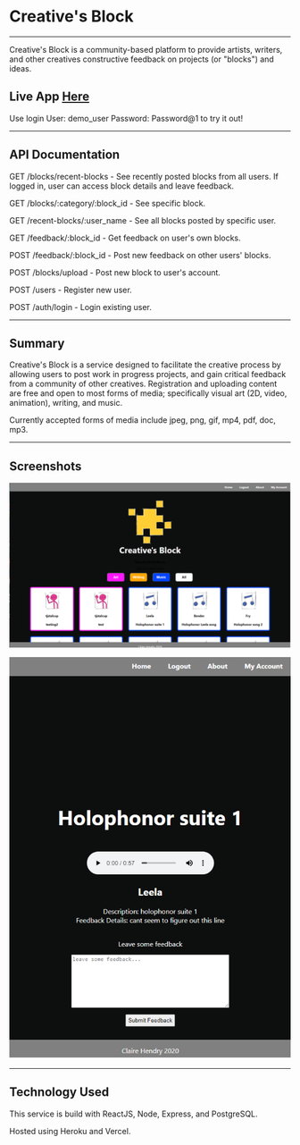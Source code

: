# Creative's Block
---------------------------------------------
Creative's Block is a community-based platform to provide artists, writers, and other creatives constructive feedback on projects (or "blocks") and ideas.

## Live App [Here](https://creatives-block-client.vercel.app/)

Use login User: demo_user  Password: Password@1 to try it out!

------

## API Documentation

GET /blocks/recent-blocks - See recently posted blocks from all users. If logged in, user can access block details and leave feedback.

GET /blocks/:category/:block_id - See specific block.

GET /recent-blocks/:user_name - See all blocks posted by specific user.

GET /feedback/:block_id - Get feedback on user's own blocks.

POST /feedback/:block_id - Post new feedback on other users' blocks.

POST /blocks/upload - Post new block to user's account.

POST /users - Register new user.

POST /auth/login - Login existing user.


------

## Summary

Creative's Block is a service designed to facilitate the creative process by allowing users to post work in progress projects, and gain critical feedback from a community of other creatives. Registration and uploading content are free and open to most forms of media; specifically visual art (2D, video, animation), writing, and music.

Currently accepted forms of media include jpeg, png, gif, mp4, pdf, doc, mp3.

------

## Screenshots

![Image of Homepage](./src/image_assets/screenshot1.png)

![Image of Block Page](./src/image_assets/screenshot2.png)

------

## Technology Used

This service is build with ReactJS, Node, Express, and PostgreSQL.

Hosted using Heroku and Vercel.